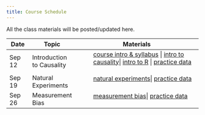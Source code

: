 ```yaml
---
title: Course Schedule
---
```

<p>
All the class materials will be posted/updated here.
</p>

<div>
  <table class="table table-striped table-hover">
    <thead>
      <tr>
        <th>Date</th>
        <th>Topic</th>
        <th>Materials</th>
              </tr>
    </thead>
    <tbody>
      <tr>
        <td>Sep 12</td>
        <td>Introduction <br>
         to Causality</td>
        <td>
          <dl>
          <dd><a href="../materials/01_intro.html" target=_blank>course intro & syllabus</a> | <a href="../materials/02_causality.html" target=_blank>intro to causality</a>| <a href="../materials/01_intro_R.html" target=_blank>intro to R</a> | <a href="../materials/data/rosca.csv" target=_blank> practice data</a>
          </dd>
          </dl>
        </td>
      </tr>
      <tr>
        <td>Sep 19</td>
        <td>Natural <br>
         Experiments</td>
        <td>
          <dl>
          <dd><a href="../materials/03_obs_data.html" target=_blank>natural experiments</a>| <a href="../materials/data/hprice.csv" target=_blank> practice data</a>
          </dd>
          </dl>
        </td>
      </tr>
      <tr>
        <td>Sep 26</td>
        <td>Measurement <br>
         Bias</td>
        <td>
          <dl>
          <dd><a href="../materials/04_measurement.html" target=_blank>measurement bias</a>| <a href="../materials/data/vignettes.csv" target=_blank> practice data</a>
          </dd>
          </dl>
        </td>
      </tr>
    </tbody>
  </table>
</div>
